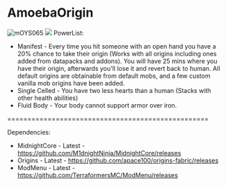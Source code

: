 # AmoebaOrigin
![mOYS065](https://user-images.githubusercontent.com/66085821/139559188-eb49fd20-4297-4171-a897-39dc8490ab65.PNG)
![](../../Downloads/MidnightCore.png)
PowerList:
 - Manifest - Every time you hit someone with an open hand you have a 20% chance to take their origin (Works with all origins including ones added from datapacks and addons). You will have 25 mins where you have their origin, afterwards you'll lose it and revert back to human. All default origins are obtainable from default mobs, and a few custom vanilla mob origins have been added.
 - Single Celled - You have two less hearts than a human (Stacks with other health abilities)
 - Fluid Body - Your body cannot support armor over iron.
 
==================================================

Dependencies:

 - MidnightCore - Latest - https://github.com/M1dnightNinja/MidnightCore/releases
 - Origins - Latest - https://github.com/apace100/origins-fabric/releases
 - ModMenu - Latest - https://github.com/TerraformersMC/ModMenu/releases
